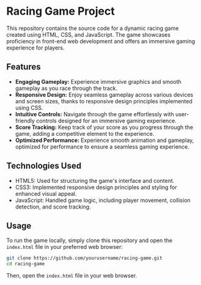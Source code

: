 # Racing Game Project

This repository contains the source code for a dynamic racing game created using HTML, CSS, and JavaScript. The game showcases proficiency in front-end web development and offers an immersive gaming experience for players.

## Features

- **Engaging Gameplay:** Experience immersive graphics and smooth gameplay as you race through the track.
- **Responsive Design:** Enjoy seamless gameplay across various devices and screen sizes, thanks to responsive design principles implemented using CSS.
- **Intuitive Controls:** Navigate through the game effortlessly with user-friendly controls designed for an immersive gaming experience.
- **Score Tracking:** Keep track of your score as you progress through the game, adding a competitive element to the experience.
- **Optimized Performance:** Experience smooth animation and gameplay, optimized for performance to ensure a seamless gaming experience.

## Technologies Used

- HTML5: Used for structuring the game's interface and content.
- CSS3: Implemented responsive design principles and styling for enhanced visual appeal.
- JavaScript: Handled game logic, including player movement, collision detection, and score tracking.

## Usage

To run the game locally, simply clone this repository and open the `index.html` file in your preferred web browser:

```bash
git clone https://github.com/yourusername/racing-game.git
cd racing-game
```

Then, open the `index.html` file in your web browser.
